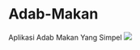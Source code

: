 # Adab-Makan
Aplikasi Adab Makan Yang Simpel
![](https://lh3.googleusercontent.com/fife/ABSRlIrMP6bc3aof0iQEx90LdpykkXSqiypjq2TmTHVEPAKPYC7hzNfmn89HW4__b7bdBpGY__0GfXj89kZDkKl9jnL6jz7k3-9EvVGWoUNekHoyqbYn-ybH-OKbjuIiPBGoID_Hlcj2MRVJ4mOMWo_cANvM18SklRu4ulm95arDlZn0ANznyXgdhgC-J2POnsE5bxWunzHs-K1OFEFWZ1U61csNyiCzHtGMRFCW5mkJVRgAWHYrghSORTeCWzxJTxWAw67utgWyJy84OUVA7pam5EZKm4fV4tiLz2FECdnld-X3wb5Lq1l_opt6jkolbc8zDVoX0FF-Nl2piw_gB_ZAR4BLsusYZFGR54mHBLGCyHilhBPvMreZGz3P01ng9iRzhe78BqgBj8b7w6bK_K415BbguTmsHMemw8QExEtFAH10qfKF6dw3MvV_CEwXsswMoV4QjZDa8Z6d_RotfBdgFxxUMt7iuPXP8HqZMFqyvkwINCsO7ALDzWVP8i8YuMHze5_afIA9Vt4SRRVkNb8BfOBhvnDqqc1E20xwWVNoMSYWCVEZrBzp4z9kSqY5jp8aLFZ7SYtxtRtFV1tR4qZBBg7quuGSUy6MMITlJJEMqljszQiYma2Qy7cfA4Fpmc7qN2uBefAmczVqxZUSi8rg1LIWwdb3O3klXJTpBawk3oj9ncvFHbCY_soyN48e_A_i5DTBIrO06-MxFxvA28vo-ep6qQJGe1jbSQ=w1280-h703-ft)
